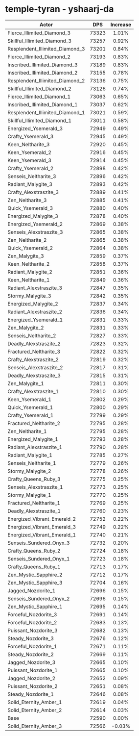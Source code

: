 # temple-tyran - yshaarj-da
| Actor | DPS | Increase |
|---|:---:|:---:|
|Fierce_Illimited_Diamond_3|73323|1.01%|
|Skillful_Illimited_Diamond_3|73257|0.92%|
|Resplendent_Illimited_Diamond_3|73201|0.84%|
|Fierce_Illimited_Diamond_2|73193|0.83%|
|Inscribed_Illimited_Diamond_3|73189|0.83%|
|Inscribed_Illimited_Diamond_2|73155|0.78%|
|Resplendent_Illimited_Diamond_2|73136|0.75%|
|Skillful_Illimited_Diamond_2|73126|0.74%|
|Fierce_Illimited_Diamond_1|73063|0.65%|
|Inscribed_Illimited_Diamond_1|73037|0.62%|
|Resplendent_Illimited_Diamond_1|73021|0.59%|
|Skillful_Illimited_Diamond_1|73011|0.58%|
|Energized_Ysemerald_3|72949|0.49%|
|Crafty_Ysemerald_3|72945|0.49%|
|Keen_Neltharite_3|72920|0.45%|
|Keen_Ysemerald_2|72916|0.45%|
|Keen_Ysemerald_3|72914|0.45%|
|Crafty_Ysemerald_2|72898|0.42%|
|Senseis_Neltharite_3|72896|0.42%|
|Radiant_Malygite_3|72893|0.42%|
|Crafty_Alexstraszite_3|72889|0.41%|
|Zen_Neltharite_3|72885|0.41%|
|Quick_Ysemerald_3|72880|0.40%|
|Energized_Malygite_3|72878|0.40%|
|Energized_Ysemerald_2|72869|0.38%|
|Senseis_Alexstraszite_3|72865|0.38%|
|Zen_Neltharite_2|72865|0.38%|
|Quick_Ysemerald_2|72864|0.38%|
|Zen_Malygite_3|72859|0.37%|
|Keen_Neltharite_2|72858|0.37%|
|Radiant_Malygite_2|72851|0.36%|
|Keen_Neltharite_1|72849|0.36%|
|Radiant_Alexstraszite_3|72847|0.35%|
|Stormy_Malygite_3|72842|0.35%|
|Energized_Malygite_2|72837|0.34%|
|Radiant_Alexstraszite_2|72836|0.34%|
|Energized_Ysemerald_1|72831|0.33%|
|Zen_Malygite_2|72831|0.33%|
|Senseis_Neltharite_2|72827|0.33%|
|Deadly_Alexstraszite_2|72823|0.32%|
|Fractured_Neltharite_3|72822|0.32%|
|Crafty_Alexstraszite_2|72819|0.32%|
|Senseis_Alexstraszite_2|72817|0.31%|
|Deadly_Alexstraszite_3|72815|0.31%|
|Zen_Malygite_1|72811|0.30%|
|Crafty_Alexstraszite_1|72810|0.30%|
|Keen_Ysemerald_1|72802|0.29%|
|Quick_Ysemerald_1|72800|0.29%|
|Crafty_Ysemerald_1|72799|0.29%|
|Fractured_Neltharite_2|72795|0.28%|
|Zen_Neltharite_1|72795|0.28%|
|Energized_Malygite_1|72793|0.28%|
|Radiant_Alexstraszite_1|72790|0.28%|
|Radiant_Malygite_1|72785|0.27%|
|Senseis_Neltharite_1|72779|0.26%|
|Stormy_Malygite_2|72778|0.26%|
|Crafty_Queens_Ruby_3|72775|0.25%|
|Senseis_Alexstraszite_1|72773|0.25%|
|Stormy_Malygite_1|72770|0.25%|
|Fractured_Neltharite_1|72769|0.25%|
|Deadly_Alexstraszite_1|72760|0.23%|
|Energized_Vibrant_Emerald_2|72752|0.22%|
|Energized_Vibrant_Emerald_3|72749|0.22%|
|Energized_Vibrant_Emerald_1|72740|0.21%|
|Senseis_Sundered_Onyx_3|72732|0.20%|
|Crafty_Queens_Ruby_2|72724|0.18%|
|Senseis_Sundered_Onyx_1|72723|0.18%|
|Crafty_Queens_Ruby_1|72713|0.17%|
|Zen_Mystic_Sapphire_2|72712|0.17%|
|Zen_Mystic_Sapphire_3|72704|0.16%|
|Jagged_Nozdorite_1|72696|0.15%|
|Senseis_Sundered_Onyx_2|72696|0.15%|
|Zen_Mystic_Sapphire_1|72695|0.14%|
|Forceful_Nozdorite_3|72691|0.14%|
|Forceful_Nozdorite_2|72683|0.13%|
|Puissant_Nozdorite_3|72682|0.13%|
|Steady_Nozdorite_3|72676|0.12%|
|Forceful_Nozdorite_1|72671|0.11%|
|Steady_Nozdorite_2|72669|0.11%|
|Jagged_Nozdorite_3|72665|0.10%|
|Puissant_Nozdorite_1|72665|0.10%|
|Jagged_Nozdorite_2|72652|0.09%|
|Puissant_Nozdorite_2|72651|0.08%|
|Steady_Nozdorite_1|72646|0.08%|
|Solid_Eternity_Amber_1|72619|0.04%|
|Solid_Eternity_Amber_2|72614|0.03%|
|Base|72590|0.00%|
|Solid_Eternity_Amber_3|72566|-0.03%|
